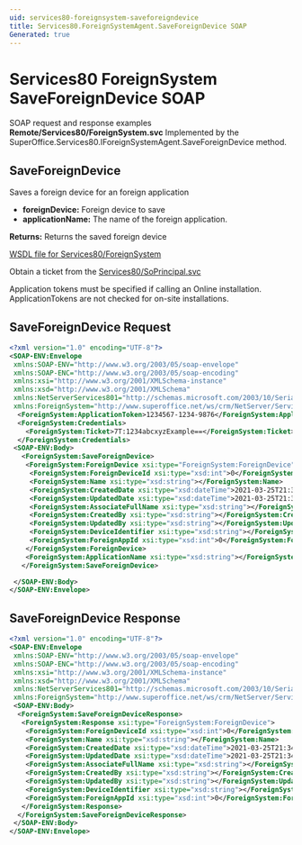 ```yaml
---
uid: services80-foreignsystem-saveforeigndevice
title: Services80.ForeignSystemAgent.SaveForeignDevice SOAP
Generated: true
---
```


# Services80 ForeignSystem SaveForeignDevice SOAP

SOAP request and response examples **Remote/Services80/ForeignSystem.svc**
Implemented by the <see cref="M:SuperOffice.Services80.IForeignSystemAgent.SaveForeignDevice">SuperOffice.Services80.IForeignSystemAgent.SaveForeignDevice</see> method.

## SaveForeignDevice

Saves a foreign device for an foreign application

* **foreignDevice:** Foreign device to save
* **applicationName:** The name of the foreign application.

**Returns:** Returns the saved foreign device


[WSDL file for Services80/ForeignSystem](../Services80-ForeignSystem.md)

Obtain a ticket from the [Services80/SoPrincipal.svc](../SoPrincipal/SoPrincipal.md)

Application tokens must be specified if calling an Online installation. ApplicationTokens are not checked for on-site installations.

## SaveForeignDevice Request

```xml
<?xml version="1.0" encoding="UTF-8"?>
<SOAP-ENV:Envelope
 xmlns:SOAP-ENV="http://www.w3.org/2003/05/soap-envelope"
 xmlns:SOAP-ENC="http://www.w3.org/2003/05/soap-encoding"
 xmlns:xsi="http://www.w3.org/2001/XMLSchema-instance"
 xmlns:xsd="http://www.w3.org/2001/XMLSchema"
 xmlns:NetServerServices801="http://schemas.microsoft.com/2003/10/Serialization/"
 xmlns:ForeignSystem="http://www.superoffice.net/ws/crm/NetServer/Services80">
  <ForeignSystem:ApplicationToken>1234567-1234-9876</ForeignSystem:ApplicationToken>
  <ForeignSystem:Credentials>
    <ForeignSystem:Ticket>7T:1234abcxyzExample==</ForeignSystem:Ticket>
  </ForeignSystem:Credentials>
 <SOAP-ENV:Body>
   <ForeignSystem:SaveForeignDevice>
    <ForeignSystem:ForeignDevice xsi:type="ForeignSystem:ForeignDevice">
     <ForeignSystem:ForeignDeviceId xsi:type="xsd:int">0</ForeignSystem:ForeignDeviceId>
     <ForeignSystem:Name xsi:type="xsd:string"></ForeignSystem:Name>
     <ForeignSystem:CreatedDate xsi:type="xsd:dateTime">2021-03-25T21:34:10Z</ForeignSystem:CreatedDate>
     <ForeignSystem:UpdatedDate xsi:type="xsd:dateTime">2021-03-25T21:34:10Z</ForeignSystem:UpdatedDate>
     <ForeignSystem:AssociateFullName xsi:type="xsd:string"></ForeignSystem:AssociateFullName>
     <ForeignSystem:CreatedBy xsi:type="xsd:string"></ForeignSystem:CreatedBy>
     <ForeignSystem:UpdatedBy xsi:type="xsd:string"></ForeignSystem:UpdatedBy>
     <ForeignSystem:DeviceIdentifier xsi:type="xsd:string"></ForeignSystem:DeviceIdentifier>
     <ForeignSystem:ForeignAppId xsi:type="xsd:int">0</ForeignSystem:ForeignAppId>
    </ForeignSystem:ForeignDevice>
    <ForeignSystem:ApplicationName xsi:type="xsd:string"></ForeignSystem:ApplicationName>
   </ForeignSystem:SaveForeignDevice>

 </SOAP-ENV:Body>
</SOAP-ENV:Envelope>

```


## SaveForeignDevice Response

```xml
<?xml version="1.0" encoding="UTF-8"?>
<SOAP-ENV:Envelope
 xmlns:SOAP-ENV="http://www.w3.org/2003/05/soap-envelope"
 xmlns:SOAP-ENC="http://www.w3.org/2003/05/soap-encoding"
 xmlns:xsi="http://www.w3.org/2001/XMLSchema-instance"
 xmlns:xsd="http://www.w3.org/2001/XMLSchema"
 xmlns:NetServerServices801="http://schemas.microsoft.com/2003/10/Serialization/"
 xmlns:ForeignSystem="http://www.superoffice.net/ws/crm/NetServer/Services80">
 <SOAP-ENV:Body>
  <ForeignSystem:SaveForeignDeviceResponse>
   <ForeignSystem:Response xsi:type="ForeignSystem:ForeignDevice">
    <ForeignSystem:ForeignDeviceId xsi:type="xsd:int">0</ForeignSystem:ForeignDeviceId>
    <ForeignSystem:Name xsi:type="xsd:string"></ForeignSystem:Name>
    <ForeignSystem:CreatedDate xsi:type="xsd:dateTime">2021-03-25T21:34:10Z</ForeignSystem:CreatedDate>
    <ForeignSystem:UpdatedDate xsi:type="xsd:dateTime">2021-03-25T21:34:10Z</ForeignSystem:UpdatedDate>
    <ForeignSystem:AssociateFullName xsi:type="xsd:string"></ForeignSystem:AssociateFullName>
    <ForeignSystem:CreatedBy xsi:type="xsd:string"></ForeignSystem:CreatedBy>
    <ForeignSystem:UpdatedBy xsi:type="xsd:string"></ForeignSystem:UpdatedBy>
    <ForeignSystem:DeviceIdentifier xsi:type="xsd:string"></ForeignSystem:DeviceIdentifier>
    <ForeignSystem:ForeignAppId xsi:type="xsd:int">0</ForeignSystem:ForeignAppId>
   </ForeignSystem:Response>
  </ForeignSystem:SaveForeignDeviceResponse>
 </SOAP-ENV:Body>
</SOAP-ENV:Envelope>

```

